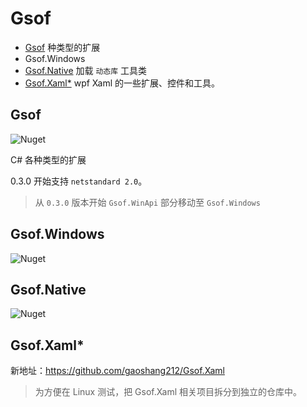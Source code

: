 # Gsof
* [Gsof](./Gsof/README.md) 种类型的扩展
* Gsof.Windows
* [Gsof.Native](./Gsof.Native/README.md) 加载 `动态库` 工具类
* [Gsof.Xaml*](https://github.com/gaoshang212/Gsof.Xaml) wpf Xaml 的一些扩展、控件和工具。

## Gsof
![Nuget](https://img.shields.io/nuget/v/gsof)

C# 各种类型的扩展

0.3.0 开始支持 `netstandard 2.0`。

> 从 `0.3.0` 版本开始 `Gsof.WinApi` 部分移动至 `Gsof.Windows`


## Gsof.Windows
![Nuget](https://img.shields.io/nuget/v/Gsof.Windows)

## Gsof.Native
![Nuget](https://img.shields.io/nuget/v/Gsof.Native)

## Gsof.Xaml*
新地址：<https://github.com/gaoshang212/Gsof.Xaml>
> 为方便在 Linux 测试，把 Gsof.Xaml 相关项目拆分到独立的仓库中。